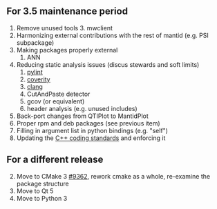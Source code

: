 For 3.5 maintenance period
--------------------------
1. Remove unused tools
   3. mwclient
2. Harmonizing external contributions with the rest of mantid (e.g. PSI subpackage)
3. Making packages properly external
   1. ANN
4. Reducing static analysis issues (discus stewards and soft limits)
   1. [pylint](http://builds.mantidproject.org/view/Static%20Analysis/job/pylint_develop/)
   2. [coverity](https://scan.coverity.com/projects/335)
   3. [clang](http://builds.mantidproject.org/view/Develop%20Builds/job/develop_osx-10.9-clang/)
   4. CutAndPaste detector
   5. gcov (or equivalent)
   6. header analysis (e.g. unused includes)
4. Back-port changes from QTIPlot to MantidPlot
3. Proper rpm and deb packages (see previous item)
2. Filling in argument list in python bindings (e.g. "self")
1. Updating the [C++ coding standards](http://www.mantidproject.org/C%2B%2B_Coding_Standards) and enforcing it

For a different release
-----------------------
2. Move to CMake 3 [#9362](http://trac.mantidproject.org/mantid/ticket/9362), rework cmake as a whole, re-examine the package structure
2. Move to Qt 5
3. Move to Python 3
